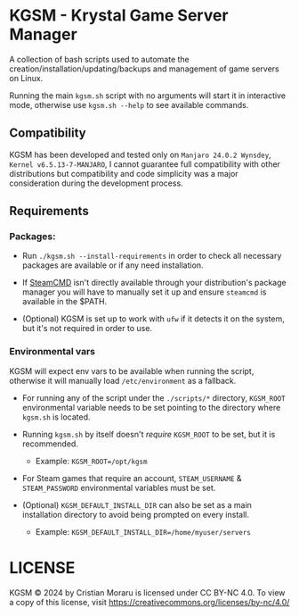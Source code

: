 # KGSM - Krystal Game Server Manager

A collection of bash scripts used to automate the creation/installation/updating/backups and management of game servers on Linux.

Running the main `kgsm.sh` script with no arguments will start it in interactive mode, otherwise use `kgsm.sh --help` to see available commands.

## Compatibility

KGSM has been developed and tested only on `Manjaro 24.0.2 Wynsdey`, `Kernel v6.5.13-7-MANJARO`, I cannot guarantee full compatibility with other distributions but compatibility and code simplicity was a major consideration during the development process.

## Requirements

### Packages:

- Run `./kgsm.sh --install-requirements` in order to check all necessary packages are available or if any need installation.

- If [SteamCMD](https://developer.valvesoftware.com/wiki/SteamCMD) isn't directly available through your distribution's package manager you will have to manually set it up and ensure `steamcmd` is available in the $PATH.

- (Optional) KGSM is set up to work with `ufw` if it detects it on the system, but it's not required in order to use.

### Environmental vars

KGSM will expect env vars to be available when running the script, otherwise it will manually load `/etc/environment` as a fallback.

- For running any of the script under the `./scripts/*` directory, `KGSM_ROOT` environmental variable needs to be set pointing to the directory where `kgsm.sh` is located.

- Running `kgsm.sh` by itself doesn't _require_ `KGSM_ROOT` to be set, but it is recommended.

  - Example: `KGSM_ROOT=/opt/kgsm`

- For Steam games that require an account, `STEAM_USERNAME` & `STEAM_PASSWORD` environmental variables must be set.

- (Optional) `KGSM_DEFAULT_INSTALL_DIR` can also be set as a main installation directory to avoid being prompted on every install.
  - Example: `KGSM_DEFAULT_INSTALL_DIR=/home/myuser/servers`

# LICENSE

KGSM © 2024 by Cristian Moraru is licensed under CC BY-NC 4.0. To view a copy of this license, visit https://creativecommons.org/licenses/by-nc/4.0/
